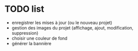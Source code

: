 # TODO list

* enregistrer les mises à jour (ou le nouveau projet)
* gestion des images du projet (affichage, ajout, modification, suppression)
* choisir une couleur de fond
* générer la bannière
